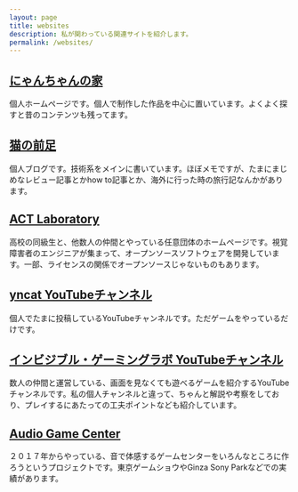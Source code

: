 ```yaml
---
layout: page
title: websites
description: 私が関わっている関連サイトを紹介します。
permalink: /websites/
---
```


## [にゃんちゃんの家](https://www.nyanchangames.com/)

個人ホームページです。個人で制作した作品を中心に置いています。よくよく探すと昔のコンテンツも残ってます。

## [猫の前足](https://yncat.github.io)

個人ブログです。技術系をメインに書いています。ほぼメモですが、たまにまじめなレビュー記事とかhow to記事とか、海外に行った時の旅行記なんかがあります。

## [ACT Laboratory](https://actlab.org/)

高校の同級生と、他数人の仲間とやっている任意団体のホームページです。視覚障害者のエンジニアが集まって、オープンソースソフトウェアを開発しています。一部、ライセンスの関係でオープンソースじゃないものもあります。

## [yncat YouTubeチャンネル](https://www.youtube.com/@yncat)

個人でたまに投稿しているYouTubeチャンネルです。ただゲームをやっているだけです。

## [インビジブル・ゲーミングラボ YouTubeチャンネル](https://www.youtube.com/@igl3359)

数人の仲間と運営している、画面を見なくても遊べるゲームを紹介するYouTubeチャンネルです。私の個人チャンネルと違って、ちゃんと解説や考察をしており、プレイするにあたっての工夫ポイントなども紹介しています。

## [Audio Game Center](https://audiogame.center/)

２０１７年からやっている、音で体感するゲームセンターをいろんなところに作ろうというプロジェクトです。東京ゲームショウやGinza Sony Parkなどでの実績があります。
